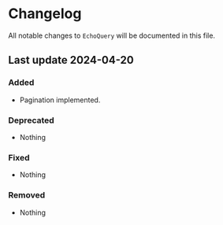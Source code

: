# Changelog

All notable changes to `EchoQuery` will be documented in this file.

## Last update 2024-04-20

### Added
- Pagination implemented.

### Deprecated
- Nothing

### Fixed
- Nothing

### Removed
- Nothing
